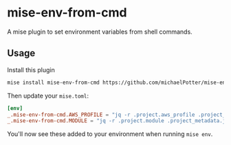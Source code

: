 # mise-env-from-cmd

A mise plugin to set environment variables from shell commands.

## Usage

Install this plugin

```bash
mise install mise-env-from-cmd https://github.com/michaelPotter/mise-env-from-cmd
```

Then update your `mise.toml`:

```toml
[env]
_.mise-env-from-cmd.AWS_PROFILE = "jq -r .project.aws_profile .project_metadata.json"
_.mise-env-from-cmd.MODULE = "jq -r .project.module .project_metadata.json"
```

You'll now see these added to your environment when running `mise env`.
